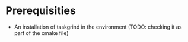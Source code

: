# Prerequisities
- An installation of taskgrind in the environment (TODO: checking it as part of the cmake file)
